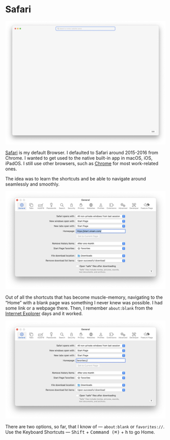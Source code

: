 # Safari

<img class="large" src="/static/2025/safari-default.webp" alt="Safari" loading="lazy">

[Safari](https://en.wikipedia.org/wiki/Safari_(web_browser)) is my default Browser. I defaulted to Safari around 2015-2016 from Chrome. I wanted to get used to the native built-in app in macOS, iOS, iPadOS. I still use other browsers, such as [Chrome](https://en.wikipedia.org/wiki/Google_Chrome) for most work-related ones.

The idea was to learn the shortcuts and be able to navigate around seamlessly and smoothly.

<a href="https://start.oinam.com/"><img class="large" src="/static/2025/safari-home-oinam.webp" alt="Safari Home - start.oinam.com" loading="lazy"></a>

Out of all the shortcuts that has become muscle-memory, navigating to the “Home” with a blank page was something I never knew was possible. I had some link or a webpage there. Then, I remember `about:blank` from the [Internet Explorer](/2022/internet-explorer/) days and it worked.

<img class="large" src="/static/2025/safari-home-favorites.webp" alt="Safari Home - start.oinam.com" loading="lazy">

There are two options, so far, that I know of — `about:blank` or `favorites://`. Use the Keyboard Shortcuts — <kbd>Shift</kbd> + <kbd>Command (⌘)</kbd> + <kbd>h</kbd> to go Home.
